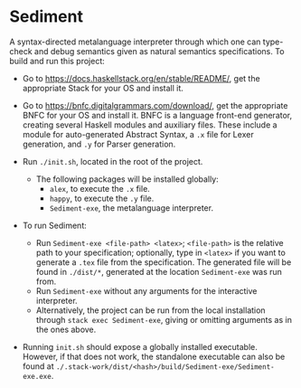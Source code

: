 # Sediment

A syntax-directed metalanguage interpreter through which one can type-check and debug semantics given as natural semantics specifications.
To build and run this project:

- Go to https://docs.haskellstack.org/en/stable/README/, get the appropriate Stack for your OS and install it.

- Go to https://bnfc.digitalgrammars.com/download/, get the appropriate BNFC for your OS and install it. BNFC is a language front-end generator, creating several Haskell modules and auxiliary files. These include a module for auto-generated Abstract Syntax, a `.x` file for Lexer generation, and `.y` for Parser generation.

- Run `./init.sh`, located in the root of the project.
  - The following packages will be installed globally:
    - `alex`, to execute the `.x` file.
    - `happy`, to execute the `.y` file.
    - `Sediment-exe`, the metalanguage interpreter.

- To run Sediment:
  - Run `Sediment-exe <file-path> <latex>`; `<file-path>` is the relative path to your specification; optionally, type in `<latex>` if you want to generate a `.tex` file from the specification. The generated file will be found in `./dist/*`, generated at the location `Sediment-exe` was run from.
  - Run `Sediment-exe` without any arguments for the interactive interpreter.
  - Alternatively, the project can be run from the local installation through `stack exec Sediment-exe`, giving or omitting arguments as in the ones above.

- Running `init.sh` should expose a globally installed executable. However, if that does not work, the standalone executable can also be found at `./.stack-work/dist/<hash>/build/Sediment-exe/Sediment-exe.exe`.